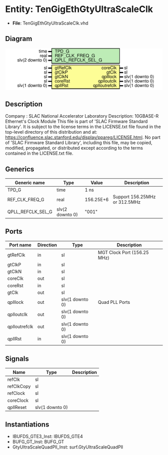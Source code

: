 # Entity: TenGigEthGtyUltraScaleClk

- **File**: TenGigEthGtyUltraScaleClk.vhd
## Diagram

![Diagram](TenGigEthGtyUltraScaleClk.svg "Diagram")
## Description

Company    : SLAC National Accelerator Laboratory
Description: 10GBASE-R Ethernet's Clock Module
This file is part of 'SLAC Firmware Standard Library'.
It is subject to the license terms in the LICENSE.txt file found in the
top-level directory of this distribution and at:
   https://confluence.slac.stanford.edu/display/ppareg/LICENSE.html.
No part of 'SLAC Firmware Standard Library', including this file,
may be copied, modified, propagated, or distributed except according to
the terms contained in the LICENSE.txt file.
## Generics

| Generic name      | Type            | Value     | Description                   |
| ----------------- | --------------- | --------- | ----------------------------- |
| TPD_G             | time            | 1 ns      |                               |
| REF_CLK_FREQ_G    | real            | 156.25E+6 | Support 156.25MHz or 312.5MHz |
| QPLL_REFCLK_SEL_G | slv(2 downto 0) | "001"     |                               |
## Ports

| Port name     | Direction | Type            | Description                 |
| ------------- | --------- | --------------- | --------------------------- |
| gtRefClk      | in        | sl              | MGT Clock Port (156.25 MHz) |
| gtClkP        | in        | sl              |                             |
| gtClkN        | in        | sl              |                             |
| coreClk       | out       | sl              |                             |
| coreRst       | in        | sl              |                             |
| gtClk         | out       | sl              |                             |
| qplllock      | out       | slv(1 downto 0) | Quad PLL Ports              |
| qplloutclk    | out       | slv(1 downto 0) |                             |
| qplloutrefclk | out       | slv(1 downto 0) |                             |
| qpllRst       | in        | slv(1 downto 0) |                             |
## Signals

| Name       | Type            | Description |
| ---------- | --------------- | ----------- |
| refClk     | sl              |             |
| refClkCopy | sl              |             |
| refClock   | sl              |             |
| coreClock  | sl              |             |
| qpllReset  | slv(1 downto 0) |             |
## Instantiations

- IBUFDS_GTE3_Inst: IBUFDS_GTE4
- BUFG_GT_Inst: BUFG_GT
- GtyUltraScaleQuadPll_Inst: surf.GtyUltraScaleQuadPll

